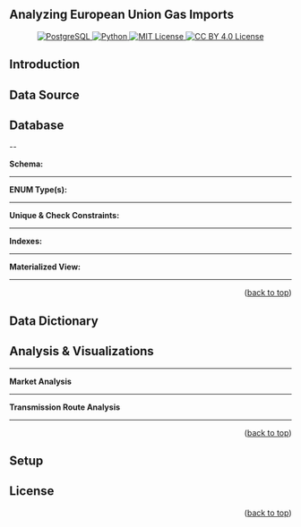 <!-- markdownlint-disable first-line-h1 -->
<!-- markdownlint-disable html -->
<!-- markdownlint-disable no-duplicate-header -->

<a name="readme-top"></a>

## Analyzing European Union Gas Imports

<div align="center">
  <a href="[PostgreSQL_url]">
    <img src="[PostgreSQL]" alt="PostgreSQL">
  </a>
  <a href="[Python_url]">
    <img src="[Python]" alt="Python">
  </a>
  <a href="[MITLicense_url]">
    <img src="[MITLicense]" alt="MIT License">
  </a>
  <a href="[CCBY4.0License_url]">
    <img src="[CCBY4.0License]" alt="CC BY 4.0 License">
  </a>
</div>

## Introduction

## Data Source

## Database

--

**Schema:**

---

**ENUM Type(s):**

---

**Unique & Check Constraints:**

---

**Indexes:**

---

**Materialized View:**

---

<p align="right">(<a href="#readme-top">back to top</a>)</p>

## Data Dictionary

## Analysis & Visualizations

---

**Market Analysis**

---

**Transmission Route Analysis**

---

<p align="right">(<a href="#readme-top">back to top</a>)</p>

## Setup

## License

<p align="right">(<a href="#readme-top">back to top</a>)</p>

<!-- MARKDOWN LINKS & IMAGES -->

[PostgreSQL]: https://img.shields.io/badge/PostgreSQL-17.2-blue.svg
[PostgreSQL_url]: https://www.postgresql.org/
[Python]: https://img.shields.io/badge/Python-3.12.3-blue.svg
[Python_url]: https://www.python.org/
[CCBY4.0License]: https://img.shields.io/badge/License-CC%20BY%204.0-lightgrey.svg
[CCBY4.0License_url]: https://creativecommons.org/licenses/by/4.0/
[MITLicense]: https://img.shields.io/badge/License-MIT-yellow.svg
[MITLicense_url]: https://github.com/thatsnotgood/Analyzing-EU-Gas-Imports/blob/master/LICENSE